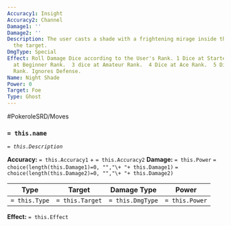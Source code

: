 ```yaml
---
Accuracy1: Insight
Accuracy2: Channel
Damage1: ''
Damage2: ''
Description: The user casts a shade with a frightening mirage inside that torments
  the target.
DmgType: Special
Effect: Roll Damage Dice according to the User's Rank. 1 Dice at Starter Rank. 2 Dice
  at Beginner Rank.  3 dice at Amateur Rank.  4 Dice at Ace Rank.  5 Dice at Professional
  Rank. Ignores Defense.
Name: Night Shade
Power: 0
Target: Foe
Type: Ghost
---
```


#PokeroleSRD/Moves

### `= this.name` 
*`= this.Description`*

**Accuracy:** `= this.Accuracy1` + `= this.Accuracy2`
**Damage:** `= this.Power` `= choice(length(this.Damage1)=0, "","\+ "+ this.Damage1)` `= choice(length(this.Damage2)=0, "","\+ "+ this.Damage2)`

| Type          | Target          | Damage Type          | Power          |
| ------------- | --------------- | ---------------- | -------------- |
| `= this.Type` | `= this.Target` | `= this.DmgType` | `= this.Power` | 

**Effect:** `= this.Effect`